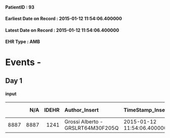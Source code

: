 
#### PatientID : 93
#### Earliest Date on Record : 2015-01-12 11:54:06.400000
#### Latest Date on Record : 2015-01-12 11:54:06.400000
#### EHR Type : AMB

# Events - 

## Day 1

#### input
|      |    N/A |   IDEHR | Author_Insert                     | TimeStamp_Insert           | EHRType   |   PatientID |   IDDigitalSignDocument | persone_vicine   |   Unnamed: 0_x.1 |   IDANAMNESI_SOCIALE | Patient   | FamigliaAltro   | Paziente_T   | FamigliaAltro_T   |   Non_Rilevabile_x.1 | Note_Non_Rilevabile_x.1   | opt_Problemi   | chk_contr_sintomi   | opt_paziente_a   | opt_famiglia_a   | opt_adeguatezza   | opt_paziente_solo   | opt_presente_assente   | Presenza_minori   | opt_capacita   | ds_familiari_coinv   | opt_necessario   | opt_presente   | opt_risorse_ec   | opt_paziente_ad   | opt_caregiver_ad   | opt_inv_civile   | Needs               | Fragility                    | opt_disponibilita_f   | opt_disponibilit_paz   |
|-----:|-------:|--------:|:----------------------------------|:---------------------------|:----------|------------:|------------------------:|:-----------------|-----------------:|---------------------:|:----------|:----------------|:-------------|:------------------|---------------------:|:--------------------------|:---------------|:--------------------|:-----------------|:-----------------|:------------------|:--------------------|:-----------------------|:------------------|:---------------|:---------------------|:-----------------|:---------------|:-----------------|:------------------|:-------------------|:-----------------|:--------------------|:-----------------------------|:----------------------|:-----------------------|
| 8887 |   8887 |    1241 | Grossi Alberto - GRSLRT64M30F205Q | 2015-01-12 11:54:06.400000 | AMB       |          93 |                    1594 | N/A              |                2 |                    2 | Si#1      | Si#1            | No#0         | Si#1              |                    0 | NR                        | No#0           | controllo sintomi#0 | Indefinite#2     | Congruenti#1     | No#0              | Si#1                | Assente#0              | No#0              | Adeguato#0     | sons                 | Si#1             | No#0           | Non adeguate#0   | Parziale#1        | Totale#2           | No#0             | Clinici#0;Sociali#1 | sovraccarico assistenziale#4 | Si#1                  | No#0                   |


